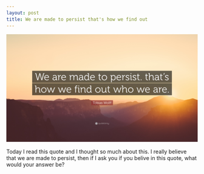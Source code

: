 ```yaml
---
layout: post
title: We are made to persist that's how we find out
---
```

<img src="/images/fulls/18102-Tobias-Wolff-Quote-We-are-made-to-persist-that-s-how-we-find-out.jpg" class="fit image">

Today I read this quote and I thought so much about this. I really believe that we are made to persist, then if I ask you if you belive in this quote, what would your answer be? 